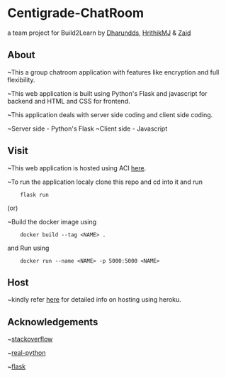 # Centigrade-ChatRoom

 a team project for Build2Learn by [Dharundds](https://github.com/Dharundds), [HrithikMJ](https://github.com/HrithikMJ) & [Zaid](https://github.com/Zaid316)
 

## About

~This a group chatroom application with features like encryption and full flexibility.

~This web application is built using Python's Flask and javascript for backend and HTML and CSS for frontend.

~This application deals with server side coding and client side coding.

~Server side - Python's Flask
~Client side - Javascript 


## Visit

~This web application is hosted using ACI [here](http://centigrade-chatroom.southindia.azurecontainer.io:5000/).



~To run the application localy clone this repo and cd into it and run 

        flask run 

(or) 

~Build the docker image using 

        docker build --tag <NAME> .
and Run using 

        docker run --name <NAME> -p 5000:5000 <NAME>




## Host
  
~kindly refer [here](https://github.com/Dharundds/ChatRoom/blob/main/host.md) for detailed info on hosting using heroku.


## Acknowledgements

~[stackoverflow](https://stackoverflow.com/questions/41804507/h14-error-in-heroku-no-web-processes-running)

~[real-python](https://realpython.com/flask-by-example-part-1-project-setup/) 

~[flask](https://flask-doc.readthedocs.io/en/latest/)
